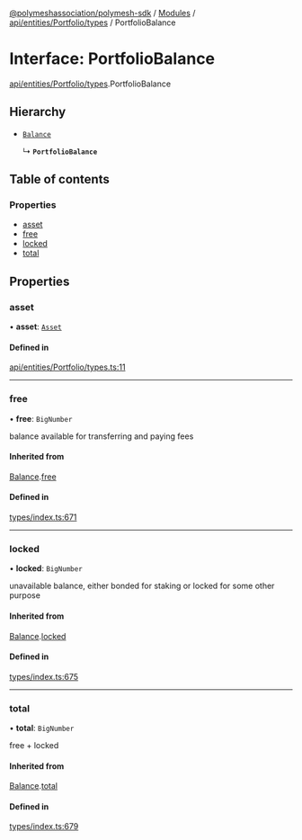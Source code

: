 [@polymeshassociation/polymesh-sdk](../README.md) / [Modules](../modules.md) / [api/entities/Portfolio/types](../modules/api_entities_Portfolio_types.md) / PortfolioBalance

# Interface: PortfolioBalance

[api/entities/Portfolio/types](../modules/api_entities_Portfolio_types.md).PortfolioBalance

## Hierarchy

- [`Balance`](types.Balance.md)

  ↳ **`PortfolioBalance`**

## Table of contents

### Properties

- [asset](api_entities_Portfolio_types.PortfolioBalance.md#asset)
- [free](api_entities_Portfolio_types.PortfolioBalance.md#free)
- [locked](api_entities_Portfolio_types.PortfolioBalance.md#locked)
- [total](api_entities_Portfolio_types.PortfolioBalance.md#total)

## Properties

### asset

• **asset**: [`Asset`](../classes/api_entities_Asset.Asset.md)

#### Defined in

[api/entities/Portfolio/types.ts:11](https://github.com/PolymathNetwork/polymesh-sdk/blob/31dfa0dc/src/api/entities/Portfolio/types.ts#L11)

___

### free

• **free**: `BigNumber`

balance available for transferring and paying fees

#### Inherited from

[Balance](types.Balance.md).[free](types.Balance.md#free)

#### Defined in

[types/index.ts:671](https://github.com/PolymathNetwork/polymesh-sdk/blob/31dfa0dc/src/types/index.ts#L671)

___

### locked

• **locked**: `BigNumber`

unavailable balance, either bonded for staking or locked for some other purpose

#### Inherited from

[Balance](types.Balance.md).[locked](types.Balance.md#locked)

#### Defined in

[types/index.ts:675](https://github.com/PolymathNetwork/polymesh-sdk/blob/31dfa0dc/src/types/index.ts#L675)

___

### total

• **total**: `BigNumber`

free + locked

#### Inherited from

[Balance](types.Balance.md).[total](types.Balance.md#total)

#### Defined in

[types/index.ts:679](https://github.com/PolymathNetwork/polymesh-sdk/blob/31dfa0dc/src/types/index.ts#L679)
